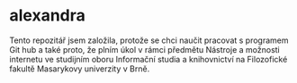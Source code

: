 # alexandra
Tento repozitář jsem založila, protože se chci naučit pracovat s programem Git hub a také proto, že plním úkol v rámci předmětu Nástroje a možnosti internetu ve studijním oboru Informační studia a knihovnictví na Filozofické fakultě Masarykovy univerzity v Brně.

